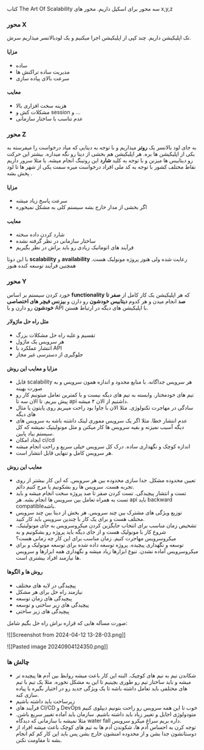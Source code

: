 کتاب The Art Of Scalability
سه محور برای اسکیل داریم. محور های x,y,z

### محور X
تک اپلیکیشن داریم. چند کپی از اپلیکیشن اجرا میکنیم و یک لودبالانسر میذاریم سرش. 
#### مزایا
- ساده
- مدیریت ساده تراکنش ها
- سرعت بالای پیاده سازی
#### معایب
- هزینه سخت افزاری بالا 
- مشکلات کش و session و ...
- عدم تناسب با ساختار سازمانی 

### محور Z
به جای لود بالانسر یک **روتر** میذاریم و با توجه به دیتایی که میاد درخواست را میفرسته به یکی از اپلیکیشن ها بره. هر اپلیکیشن هم بخشی از دیتا رو نگه میداره. بیشتر این حرکت رو دیتابیس ها میزنن و با توجه به کلید **شارد** این روتینگ انجام میشه. یا مثلا سرور داریم نقاط مختلف کشور با توجه به کد ملی افراد درخواست میره سمت یکی از شهر ها تا لود پخش بشه .
#### مزایا
- سرعت پاسخ زیاد میشه
- اگر بخشی از مدار خارج بشه سیستم کلی به مشکل نمیخوره
#### معایب
- شارد کردن داده سخته
- ساختار سازمانی در نظر گرفته نشده
- فرآیند های اتوماتیک زیادی رو باید براش در نظر بگیریم

با این دوتا **scalability** و **availability** رعایت شده ولی هنوز پروژه مونولیک هست. همچنین فرآیند توسعه کنده هنوز

### محور Y
خورد کردن سیستم بر اساس **functionality** که هر اپلیکیشن یک کار کامل از **صفر تا صد** انجام میدن و هر کدوم **دیتابیس خودشون** رو دارن و **بیزنس فیچر های اختصاصی خودشون** رو دارن و با API با اپلیکیشن های دیگه در ارتباط هستن. 

#### مثل راه حل ماژولار
- تقسیم و غلبه راه حل مشکلات بزرگ 
- هر سرویس یک ماژول
- انتشار عملکرد با API
- جلوگیری از دسترسی غیر مجاز

#### مزایا و معایب این روش
- قابل scalability هر سرویس جداگانه. با منابع محدود و اندازه همون سرویس و به صورت بهینه
- تیم های خودمختار. وابسته به تیم های دیگه نیست و با کمترین تعامل میتونیم کار رو پیش ببریم. تا الان سه تا api داشتیم از الان ۴ میشه. 
- سادگی در مهاجرت تکنولوژی. مثلا الان با جاوا بود راحت میبریم روی پایتون یا مثال های دیگه
- عدم انتشار خطا. مثلا اگر یک سرویس مموری لینک داشته باشه به سرویس های دیگه آسیب نمیزنه و بقیه سرویس ها کار میکنن و مثل مونولیتیک نمیشه که کل سیستم بیاد پایین. 
- ایجاد امکان ci/cd
- اندازه کوچک و نگهداری ساده. درک کل سرویس خیلی سریع و راحت انجام میشه
- هر سرویس کامل و تنهایی قابل انتشار است.

#### معایب این روش
- تعیین محدوده مشکل. جدا سازی محدوده بین هر سرویس. که این کار بیشتر از روی تجربه هست. سرویس ها رو بشکونیم یا مرج کنیم دائم.
- تست و انتشار پیچیدگی. تست کردن صفر تا صد پروژه سخت انجام میشه و باید تست به همراه تعامل بین سرویس ها انجام بشه. هر api باید backward compatibleباشه. 
- توزیع ویژگی های مشترک بین چند سرویس. هر بخش از دیتا بین چند سرویس مختلف هست و برای یک کار با چندین سرویس باید کار کنید.
- تشخیص زمان مناسب برای انتخاب جایگزین کردن میکروسرویس به جای مونولیتیک. شروع کار با مونولیک هست و از جای دیگه باید پروژه رو بشکونیم و به میکروسرویس مهاجرت کنیم. زمان مناسب برای این کار چه زمانی هست؟
- توسعه و نگهداری پیچیده. پروژه توسعه داده شده برای توسعه مونولیک و برای میکروسرویس آماده نشدن. تنوع ابزارها زیاد میشه و نگهداری همه ابزارها و سرویس ها نیازمند افراد بیشتری است.


#### روش ها و الگوها
- پیچیدگی در لایه های مختلف
- نیازمند راه حل برای هر مشکل
- پیچیدگی های زمان توسعه
- پیچیدگی های زیر ساختی و توسعه
- پیچیدگی های زیر ساختی

صورت مسآله هایی که قراره براش راه حل بگیم شامل:

![[Screenshot from 2024-04-12 13-28-03.png]]



![[Pasted image 20240904124350.png]]
### چالش ها
- شکاندن تیم به تیم های کوچیک. البته این کار باعث میشه روابط بین آدم ها پیچیده تر میشه و باید ساختار تیم رو طوری بچینیم تا این به مشکل نخوره. مثلا یک تیم با تیم های مختلفی باید تعامل داشته باشه تا یک ویژگی جدید رو در اختیار بگیره یا پیاده سازی کنه.
- زیرساخت باید داشته باشیم 
- فرآیند های CI/CD و DevOps خوب تا این همه سرویس رو راحت بتونیم دیپلوی کنیم
- متودولوژی اجایل و تغییر زیاد باید داشته باشیم. سازمان باید آماده تغییر سریع باشن. مثلا نمیشه با سازمانی که دیدگاه water fall داره بریم سراغ میکرو سرویس.
- توجه کرن به احساس آدم ها، شکوندن آدم ها به تیم های کوچک باعث میشه افراد از دوستانشون جدا بشن و از محدوده امنشون خارج بشن پس باید این کار کم کم انجام بشه تا مقاومت نکنن. 